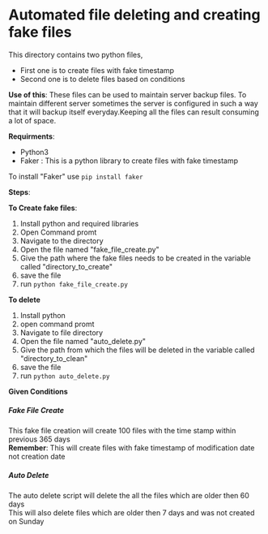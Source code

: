 # Automated file deleting and creating fake files

This directory contains two python files,  

- First one is to create files with fake timestamp  
- Second one is to delete files based on conditions 
  
__Use of this__: These files can be used to maintain server backup files. To maintain different server sometimes the server is configured in such a way that it will backup itself everyday.Keeping all the files can result consuming a lot of space.

__Requirments__: 
- Python3
- Faker : This is a python library to create files with fake timestamp

To install "Faker" use
`pip install faker`  

__Steps__:  

__To Create fake files__:
1. Install python and required libraries
2. Open Command promt
3. Navigate to the directory
4. Open the file named "fake_file_create.py"
5. Give the path where the fake files needs to be created in the variable called "directory_to_create"
6. save the file
7. run `python fake_file_create.py`  

__To delete__
1. Install python
2. open command promt
3. Navigate to file directory
4. Open the file named "auto_delete.py"
5. Give the path from which the files will be deleted in the variable called "directory_to_clean"
6. save the file
7. run `python auto_delete.py`  

__Given Conditions__  
##### Fake File Create  
This fake file creation will create 100 files with the time stamp within previous 365 days  
__Remember__: This will create files with fake timestamp of modification date not creation date
##### Auto Delete   
The auto delete script will delete the all the files which are older then 60 days  
This will also delete files which are older then 7 days and was not created on Sunday
